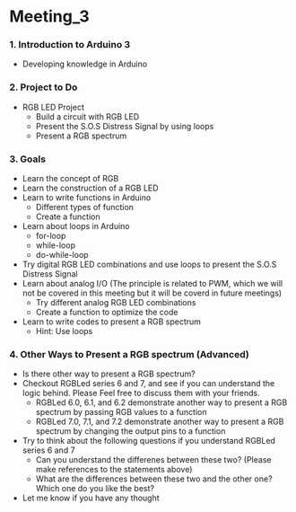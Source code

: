 # Meeting_3

### 1. Introduction to Arduino 3
- Developing knowledge in Arduino

### 2. Project to Do
- RGB LED Project
  - Build a circuit with RGB LED
  - Present the S.O.S Distress Signal by using loops
  - Present a RGB spectrum
 
### 3. Goals
- Learn the concept of RGB
- Learn the construction of a RGB LED
- Learn to write functions in Arduino
  - Different types of function
  - Create a function
- Learn about loops in Arduino
  - for-loop
  - while-loop
  - do-while-loop
- Try digital RGB LED combinations and use loops to present the S.O.S Distress Signal
- Learn about analog I/O (The principle is related to PWM, which we will not be covered in this meeting but it will be coverd in future meetings)
  - Try different analog RGB LED combinations
  - Create a function to optimize the code
- Learn to write codes to present a RGB spectrum
  - Hint: Use loops

### 4. Other Ways to Present a RGB spectrum (Advanced)
- Is there other way to present a RGB spectrum?
- Checkout RGBLed series 6 and 7, and see if you can understand the logic behind. Please Feel free to discuss them with your friends.
  - RGBLed 6.0, 6.1, and 6.2 demonstrate another way to present a RGB spectrum by passing RGB values to a function
  - RGBLed 7.0, 7.1, and 7.2 demonstrate another way to present a RGB spectrum by changing the output pins to a function
- Try to think about the following questions if you understand RGBLed series 6 and 7
  - Can you understand the differenes between these two? (Please make references to the statements above)
  - What are the differences between these two and the other one? Which one do you like the best?
- Let me know if you have any thought
